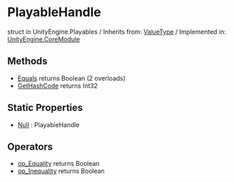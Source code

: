 # PlayableHandle
struct in UnityEngine.Playables
 / Inherits from: <a href="https://docs.unity3d.com/6000.0/Documentation/ScriptReference/ValueType.html">ValueType</a> / Implemented in: <a href="https://docs.unity3d.com/6000.0/Documentation/ScriptReference/UnityEngine.CoreModule.html">UnityEngine.CoreModule</a>
## Methods
- <a href="https://docs.unity3d.com/6000.0/Documentation/ScriptReference/PlayableHandle.Equals.html">Equals</a> returns Boolean (2 overloads)
- <a href="https://docs.unity3d.com/6000.0/Documentation/ScriptReference/PlayableHandle.GetHashCode.html">GetHashCode</a> returns Int32
## Static Properties
- <a href="https://docs.unity3d.com/6000.0/Documentation/ScriptReference/PlayableHandle-Null.html">Null</a> : PlayableHandle
## Operators
- <a href="https://docs.unity3d.com/6000.0/Documentation/ScriptReference/PlayableHandle.op_Equality.html">op_Equality</a> returns Boolean
- <a href="https://docs.unity3d.com/6000.0/Documentation/ScriptReference/PlayableHandle.op_Inequality.html">op_Inequality</a> returns Boolean
